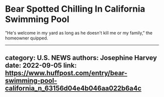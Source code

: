 # Bear Spotted Chilling In California Swimming Pool

"He's welcome in my yard as long as he doesn't kill me or my family," the homeowner quipped.

---
category: U.S. NEWS
authors: Josephine Harvey
date: 2022-09-05
link: https://www.huffpost.com/entry/bear-swimming-pool-california_n_63156d04e4b046aa022b6a4c
---
